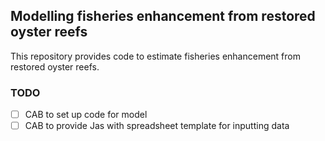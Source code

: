 ## Modelling fisheries enhancement from restored oyster reefs

This repository provides code to estimate fisheries enhancement from restored oyster reefs.

### TODO

- [ ] CAB to set up code for model
- [ ] CAB to provide Jas with spreadsheet template for inputting data
